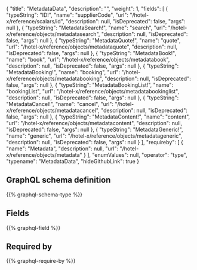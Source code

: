 {
  "title": "MetadataData",
  "description": "",
  "weight": 1,
  "fields": [
    {
      "typeString": "ID!",
      "name": "supplierCode",
      "url": "/hotel-x/reference/scalars/id",
      "description": null,
      "isDeprecated": false,
      "args": null
    },
    {
      "typeString": "MetadataSearch!",
      "name": "search",
      "url": "/hotel-x/reference/objects/metadatasearch",
      "description": null,
      "isDeprecated": false,
      "args": null
    },
    {
      "typeString": "MetadataQuote!",
      "name": "quote",
      "url": "/hotel-x/reference/objects/metadataquote",
      "description": null,
      "isDeprecated": false,
      "args": null
    },
    {
      "typeString": "MetadataBook!",
      "name": "book",
      "url": "/hotel-x/reference/objects/metadatabook",
      "description": null,
      "isDeprecated": false,
      "args": null
    },
    {
      "typeString": "MetadataBooking!",
      "name": "booking",
      "url": "/hotel-x/reference/objects/metadatabooking",
      "description": null,
      "isDeprecated": false,
      "args": null
    },
    {
      "typeString": "MetadataBookingList!",
      "name": "bookingList",
      "url": "/hotel-x/reference/objects/metadatabookinglist",
      "description": null,
      "isDeprecated": false,
      "args": null
    },
    {
      "typeString": "MetadataCancel!",
      "name": "cancel",
      "url": "/hotel-x/reference/objects/metadatacancel",
      "description": null,
      "isDeprecated": false,
      "args": null
    },
    {
      "typeString": "MetadataContent!",
      "name": "content",
      "url": "/hotel-x/reference/objects/metadatacontent",
      "description": null,
      "isDeprecated": false,
      "args": null
    },
    {
      "typeString": "MetadataGeneric!",
      "name": "generic",
      "url": "/hotel-x/reference/objects/metadatageneric",
      "description": null,
      "isDeprecated": false,
      "args": null
    }
  ],
  "requireby": [
    {
      "name": "Metadata",
      "description": null,
      "url": "/hotel-x/reference/objects/metadata"
    }
  ],
  "enumValues": null,
  "operator": "type",
  "typename": "MetadataData",
  "hideGithubLink": true
}
## GraphQL schema definition

{{% graphql-schema-type %}}

## Fields

{{% graphql-field %}}

## Required by

{{% graphql-require-by %}}
